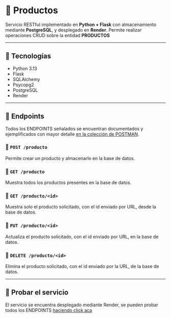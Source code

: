 # 🛒 Productos
Servicio RESTful implementado en **Python + Flask**  con almacenamiento mediante **PostgreSQL**, y desplegado en **Render**.
Permite realizar operaciones CRUD sobre la entidad **PRODUCTOS**

---

## 🚀 Tecnologías

- Python 3.13
- Flask
- SQLAlchemy
- Psycopg2
- PostgreSQL
- Render

---

## 📖 Endpoints

Todos los ENDPOINTS señalados se encuentran documentados y ejemplificados con mayor detalle [en la colección de POSTMAN](https://github.com/thiagovargas03/productos-api-flask/blob/main/CRUD%20Producto%20API.postman_collection.json).

### 🔷 `POST /producto`
Permite crear un producto y almacenarlo en la base de datos.

### 🔷 `GET /producto`
Muestra todos los productos presentes en la base de datos.

### 🔷 `GET /producto/<id>`
Muestra solo el producto solicitado, con el id enviado por URL, desde la base de datos.

### 🔷 `PUT /producto/<id>`
Actualiza el producto solicitado, con el id enviado por URL, en la base de datos.

### 🔷 `DELETE /producto/<id>`
Elimina el producto solicitado, con el id enviado por la URL, de la base de datos.

---

## 🧰 Probar el servicio

El servicio se encuentra desplegado mediante Render, se pueden probar todos los ENDPOINTS [haciendo click aca](https://productos-api-flask.onrender.com/)


